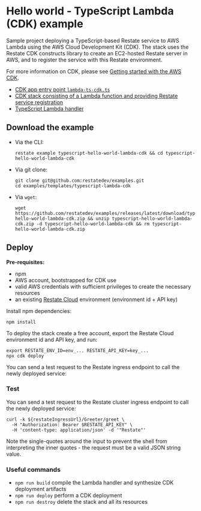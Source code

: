 # Hello world - TypeScript Lambda (CDK) example

Sample project deploying a TypeScript-based Restate service to AWS Lambda using the AWS Cloud Development Kit (CDK).
The stack uses the Restate CDK constructs library to create an EC2-hosted Restate server in AWS, and to register the
service with this Restate environment.

For more information on CDK, please see [Getting started with the AWS CDK](https://docs.aws.amazon.com/cdk/v2/guide/getting_started.html).

* [CDK app entry point `lambda-ts-cdk.ts`](typescript-lambda-cdk-test/bin/lambda-ts-cdk.ts)
* [CDK stack consisting of a Lambda function and providing Restate service registration](lib/lambda-ts-cdk-stack.ts)
* [TypeScript Lambda handler](lib/lambda/handler.ts)

## Download the example

- Via the CLI:
    ```shell
    restate example typescript-hello-world-lambda-cdk && cd typescript-hello-world-lambda-cdk
    ```

- Via git clone:
    ```shell
    git clone git@github.com:restatedev/examples.git
    cd examples/templates/typescript-lambda-cdk
    ```

- Via `wget`:
    ```shell
    wget https://github.com/restatedev/examples/releases/latest/download/typescript-hello-world-lambda-cdk.zip && unzip typescript-hello-world-lambda-cdk.zip -d typescript-hello-world-lambda-cdk && rm typescript-hello-world-lambda-cdk.zip
    ```

## Deploy

**Pre-requisites:**

* npm
* AWS account, bootstrapped for CDK use
* valid AWS credentials with sufficient privileges to create the necessary resources
* an existing [Restate Cloud](https://restate.dev) environment (environment id + API key)

Install npm dependencies:

```shell
npm install
```

To deploy the stack create a free  account, export the Restate Cloud environment id and API key, and run:

```shell
export RESTATE_ENV_ID=env_... RESTATE_API_KEY=key_...
npx cdk deploy
```

You can send a test request to the Restate ingress endpoint to call the newly deployed service:

### Test

You can send a test request to the Restate cluster ingress endpoint to call the newly deployed service:

```shell
curl -k ${restateIngressUrl}/Greeter/greet \
  -H "Authorization: Bearer $RESTATE_API_KEY" \
  -H 'content-type: application/json' -d '"Restate"'
```

Note the single-quotes around the input to prevent the shell from interpreting the inner quotes - the request must be a
valid JSON string value.

### Useful commands

* `npm run build`    compile the Lambda handler and synthesize CDK deployment artifacts
* `npm run deploy`   perform a CDK deployment
* `npm run destroy`  delete the stack and all its resources
